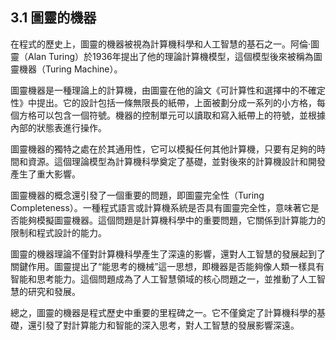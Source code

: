 ## 3.1 圖靈的機器

在程式的歷史上，圖靈的機器被視為計算機科學和人工智慧的基石之一。阿倫·圖靈（Alan Turing）於1936年提出了他的理論計算機模型，這個模型後來被稱為圖靈機器（Turing Machine）。

圖靈機器是一種理論上的計算機，由圖靈在他的論文《可計算性和選擇中的不確定性》中提出。它的設計包括一條無限長的紙帶，上面被劃分成一系列的小方格，每個方格可以包含一個符號。機器的控制單元可以讀取和寫入紙帶上的符號，並根據內部的狀態表進行操作。

圖靈機器的獨特之處在於其通用性，它可以模擬任何其他計算機，只要有足夠的時間和資源。這個理論模型為計算機科學奠定了基礎，並對後來的計算機設計和開發產生了重大影響。

圖靈機器的概念還引發了一個重要的問題，即圖靈完全性（Turing Completeness）。一種程式語言或計算機系統是否具有圖靈完全性，意味著它是否能夠模擬圖靈機器。這個問題是計算機科學中的重要問題，它關係到計算能力的限制和程式設計的能力。

圖靈的機器理論不僅對計算機科學產生了深遠的影響，還對人工智慧的發展起到了關鍵作用。圖靈提出了“能思考的機械”這一思想，即機器是否能夠像人類一樣具有智能和思考能力。這個問題成為了人工智慧領域的核心問題之一，並推動了人工智慧的研究和發展。

總之，圖靈的機器是程式歷史中重要的里程碑之一。它不僅奠定了計算機科學的基礎，還引發了對計算能力和智能的深入思考，對人工智慧的發展影響深遠。